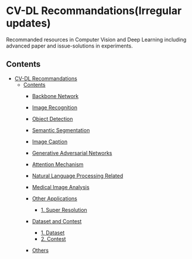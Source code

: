 CV-DL Recommandations(Irregular updates)
===
Recommanded resources in Computer Vision and Deep Learning including advanced paper and issue-solutions in experiments. 
## Contents
- [CV-DL Recommandations](#cv-dl-recommandations)
    - [Contents](#contents)
        - [Backbone Network](#backbone-network)
        - [Image Recognition](#image-recognition)
        
        - [Object Detection](#object-detection)
        - [Semantic Segmentation](#semantic-segmentation)
        - [Image Caption](#image-caption)
        - [Generative Adversarial Networks](#generative-adversarial-networks)
        - [Attention Mechanism](#attention-mechanism)
        - [Natural Language Processing Related](#natural-language-processing-related)
        - [Medical Image Analysis](#medical-image-analysis)
        - [Other Applications](#other-applications)
            - [1. Super Resolution](#super-resolution)
        - [Dataset and Contest](#dataset-and-contest)
            - [1. Dataset](#1-dataset)
            - [2. Contest](#2-contest)
        - [Others](#others)
        

<!-- 
- [Contents](#contents)
    - [Backbone Network](#backbone-network)
    - [Image Recognition](#image-recognition)
    - [Object Detection](#object-detection)
    - [Semantic Segmentation](#semantic-segmentation)
    - [Image Caption](#image-caption)
    - [Generative Adversarial Networks](#generative-adversarial-networks)
    - [Attention Mechanism](#attention-mechanism)
    - [Natural Language Processing Related](#natural-language-processing-related)
    - [Medical Image Analysis](#medical-image-analysis)
    - [Other Applications](#other-applications)
        - [Super Resolution](#super-resolution)
    - [Dataset and Contest](#dataset-and-contest)
        - [1. Dataset](#1-dataset)
        - [2. Contest](#2-contest)
    - [Others](#others)

### Backbone Network
- Squeeze-and-Excitation Networks(2017.9) [[pdf]](https://arxiv.org/abs/1709.01507) [[code_Caffe]](https://github.com/hujie-frank/SENet) [[code_PyTorch]](https://github.com/moskomule/senet.pytorch)


### Image Recognition
- Squeeze-and-Excitation Networks(2017.9) [[pdf]](https://arxiv.org/abs/1709.01507) [[code_Caffe]](https://github.com/hujie-frank/SENet) [[code_PyTorch]](https://github.com/moskomule/senet.pytorch)

### Object Detection

- Focal Loss for Dense Object Detection (2017.7)[[pdf]](https://arxiv.org/abs/1708.02002)
- Deep Learning for Generic Object Detection: A Survey (2018.9-IJCV) [[pdf]](https://arxiv.org/abs/1809.02165)

### Semantic Segmentation
- Vortex Pooling: Improving Context Representation in Semantic Segmentation(2018.4) [[pdf]](https://arxiv.org/pdf/1804.06242)
- Encoder-Decoder with Atrous Separable Convolution for Semantic Image Segmentation--DeepLab V3+ (2018.2) [[pdf]](https://arxiv.org/abs/1802.02611) [[code_TensorFlow]](https://github.com/rishizek/tensorflow-deeplab-v3-plus)[[code_TensorFlow](official)](https://github.com/tensorflow/models/tree/master/research/deeplab) [[code_Pytorch]](https://github.com/jfzhang95/pytorch-deeplab-xception)
- Pyramid Attention Network for Semantic Segmentation(2018.5) [[pdf]](https://arxiv.org/pdf/1805.10180)
- Searching for Efficient Multi-Scale Architectures for Dense Image Prediction (2018.9)[[pdf]](https://arxiv.org/abs/1809.04184) [[code]](https://github.com/tensorflow/models/tree/master/research/deeplab)

### Image Caption
- Show, Attend and Tell: Neural Image Caption Generation with Visual Attention(2015) [[pdf]](https://arxiv.org/abs/1502.03044) [[code_tensorflow]](https://github.com/yunjey/show-attend-and-tell) [[code_PyTorch]](https://github.com/sgrvinod/a-PyTorch-Tutorial-to-Image-Captioning)
- Image Captioning with Semantic Attention(2016) [[pdf]](https://arxiv.org/abs/1603.03925) [[code]](https://github.com/chapternewscu/image-captioning-with-semantic-attention)
- Bottom-Up and Top-Down Attention for Image Captioning and Visual Question Answering(2017) [[pdf]](https://arxiv.org/abs/1707.07998)[[code]](https://github.com/peteanderson80/bottom-up-attention)
- Convolutional Image Captioning(2017) [[pdf]](https://arxiv.org/abs/1711.09151) [[code]](https://github.com/aditya12agd5/convcap)
- CNN+CNN: Convolutional Decoders for Image Captioning (2018) [[pdf]](https://arxiv.org/abs/1805.09019)

### Generative Adversarial Networks
- Video-to-Video Synthesis(2018) [[pdf]](https://arxiv.org/abs/1808.06601) [[code_PyTorch]](https://github.com/NVIDIA/vid2vid)
- Diverse Image-to-Image Translation via Disentangled Representations(2018.8) [[pdf]](https://arxiv.org/abs/1808.00948) [[code_PyTorch]](https://github.com/HsinYingLee/DRIT) <font color=Gray >(Notes: maybe suitable for unpaired MR-CT synthesis for human body)</font>

### Attention Mechanism
- Show, Attend and Tell: Neural Image Caption Generation with Visual Attention(2015) [[pdf]](https://arxiv.org/abs/1502.03044) [[code_TensorFlow]](https://github.com/yunjey/show-attend-and-tell) [[code_PyTorch]](https://github.com/sgrvinod/a-PyTorch-Tutorial-to-Image-Captioning)
- Image Captioning with Semantic Attention(2016) [[pdf]](https://arxiv.org/abs/1603.03925) [[code]](https://github.com/chapternewscu/image-captioning-with-semantic-attention)
- Attention Is All You Need(2017) [[pdf]](https://arxiv.org/abs/1706.03762) [[code_PyTorch]](https://github.com/jadore801120/attention-is-all-you-need-pytorch) [[code_TensorFlow]](https://github.com/Kyubyong/transformer)
- Bottom-Up and Top-Down Attention for Image Captioning and Visual Question Answering(2017) [[pdf]](https://arxiv.org/abs/1707.07998) [[code]](https://github.com/peteanderson80/bottom-up-attention)
- Attention U-Net:Learning Where to Look for the Pancreas(2018) [[pdf]](https://arxiv.org/abs/1804.03999) [[code]](https://github.com/ozan-oktay/Attention-Gated-Networks)
- Self-Attention Generative Adversarial Networks(2018.5) [[pdf]](https://arxiv.org/abs/1805.08318) [[code_PyTorch]](https://github.com/heykeetae/Self-Attention-GAN)
(Notes: 将自我注意机制引入到GAN的生成模型中，对于图像的纹理和几何上的联系提供全局的注意使得生成的图像更加的合理)
- Learning Visual Question Answering by Bootstrapping Hard Attention (2018.8) [[pdf]](https://arxiv.org/abs/1808.00300) [[code]](https://github.com/gnouhp/PyTorch-AdaHAN) (Note: Hard-Attention)
- Pervasive Attention: 2D Convolutional Neural Networks for Sequence-to-Sequence Prediction(2018.8) [[pdf]](https://arxiv.org/abs/1808.03867) [[code]](https://github.com/elbayadm/attn2d)

### Natural Language Processing Related
- Pervasive Attention: 2D Convolutional Neural Networks for Sequence-to-Sequence Prediction(2018) [[pdf]](https://arxiv.org/abs/1808.03867) [[code]](https://github.com/elbayadm/attn2d)

### Medical Image Analysis
- U-Net: Convolutional Networks for Biomedical Image Segmentation (2015.5) [[pdf]](https://arxiv.org/abs/1505.04597) [[code]](https://github.com/milesial/Pytorch-UNet)[[code_Hsu_Implementation]](https://github.com/Hsuxu/carvana-pytorch-uNet)
- V-Net: Fully Convolutional Neural Networks for Volumetric Medical Image Segmentation (2016.6) [[pdf]](https://arxiv.org/abs/1606.04797) [[code]](https://github.com/mattmacy/vnet.pytorch) [[code_Hsu_implementation]](https://github.com/Hsuxu/Magic-VNet)

### Other Applications
#### Super Resolution
- Enhanced Deep Residual Networks for Single Image Super-Resolution (2017.7 CVPR-2017) [[Paper]](https://arxiv.org/abs/1707.02921) [[code_PyTorch]](https://github.com/thstkdgus35/EDSR-PyTorch)

### Dataset and Contest

#### 1. Dataset

- [PASCAL VOC 2012](http://host.robots.ox.ac.uk/pascal/VOC/): 
The main goal of this challenge is to recognize objects from a number of visual object classes in realistic scenes (i.e. not pre-segmented objects). It is fundamentally a supervised learning learning problem in that a training set of labelled images is provided.
- [Cityscapes](https://www.cityscapes-dataset.com/): 
Large-scale dataset that contains a diverse set of stereo video sequences recorded in street scenes from 50 different cities, with high quality pixel-level annotations of 5 000 frames in addition to a larger set of 20 000 weakly annotated frames.
- [NYUv2](https://cs.nyu.edu/~silberman/datasets/nyu_depth_v2.html): 
The NYU-Depth V2 data set is comprised of video sequences from a variety of indoor scenes as recorded by both the RGB and Depth cameras from the Microsoft Kinect.
- [PASCAL-Context](https://cs.stanford.edu/~roozbeh/pascal-context/): 
This dataset is a set of additional annotations for PASCAL VOC 2010. It goes beyond the original PASCAL semantic segmentation task by providing annotations for the whole scene. The statistics section has a full list of 400+ labels.
- [SUNRGBD](http://rgbd.cs.princeton.edu/): 
Dataset is captured by four different sensors and contains 10,335 RGB-D images, at a similar scale as PASCAL VOC. The whole dataset is densely annotated and includes 146,617 2D polygons and 64,595 3D bounding boxes with accurate object orientations, as well as a 3D room layout and scene category for each image. 
- [ADE20k](http://groups.csail.mit.edu/vision/datasets/ADE20K/): 
ADE20K Dataset contains more than 20K scene-centric images exhaustively annotated with objects and object parts. Specifically, the benchmark is divided into 20K images for training, 2K images for validation, and another batch of held-out images for testing. There are totally 150 semantic categories included for evaluation, which include stuffs like sky, road, grass, and discrete objects like person, car, bed. Note that there are non-uniform distribution of objects occuring in the images, mimicking a more natural object occurrence in daily scene.
- [Grand Challenges in Biomedical Image Analysis](https://grand-challenge.org): 
Grand Challenges in Biomedical Image Analysis

#### 2. Contest
- [AI Challenger](https://challenger.ai/)

### Others
- Image Data Augmentation--Albumentations: fast and flexible image augmentations [[pdf]](https://arxiv.org/abs/1809.06839)
- Training Techniques--An overview of gradient descent optimization algorithms[[url]](http://ruder.io/optimizing-gradient-descent/index.html)
